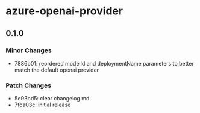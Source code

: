 # azure-openai-provider

## 0.1.0

### Minor Changes

- 7886b01: reordered modelId and deploymentName parameters to better match the default openai provider

### Patch Changes

- 5e93bd5: clear changelog.md
- 7fca03c: initial release
